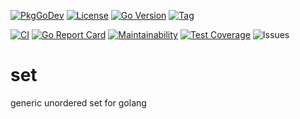 [![PkgGoDev](https://pkg.go.dev/badge/github.com/s0rg/set)](https://pkg.go.dev/github.com/s0rg/set)
[![License](https://img.shields.io/github/license/s0rg/set)](https://github.com/s0rg/set/blob/master/LICENSE)
[![Go Version](https://img.shields.io/github/go-mod/go-version/s0rg/set)](go.mod)
[![Tag](https://img.shields.io/github/v/tag/s0rg/set?sort=semver)](https://github.com/s0rg/set/tags)

[![CI](https://github.com/s0rg/set/workflows/ci/badge.svg)](https://github.com/s0rg/set/actions?query=workflow%3Aci)
[![Go Report Card](https://goreportcard.com/badge/github.com/s0rg/set)](https://goreportcard.com/report/github.com/s0rg/set)
[![Maintainability](https://api.codeclimate.com/v1/badges/aadc34c86aed23a42013/maintainability)](https://codeclimate.com/github/s0rg/set/maintainability)
[![Test Coverage](https://api.codeclimate.com/v1/badges/aadc34c86aed23a42013/test_coverage)](https://codeclimate.com/github/s0rg/set/test_coverage)
![Issues](https://img.shields.io/github/issues/s0rg/set)


# set

generic unordered set for golang
